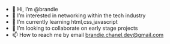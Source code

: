- 👋 Hi, I’m @brandie
- 👀 I’m interested in networking within the tech industry
- 🌱 I’m currently learning html,css,javascript
- 💞️ I’m looking to collaborate on early stage projects
- 📫 How to reach me by email brandie.chanel.dev@gmail.com

<!---
BTech/BTech is a ✨ special ✨ repository because its `README.md` (this file) appears on your GitHub profile.
You can click the Preview link to take a look at your changes.
--->
